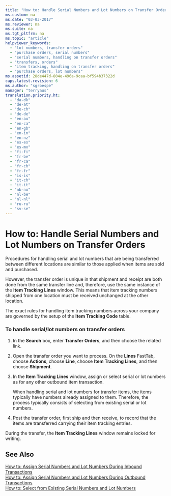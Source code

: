 ```yaml
---
title: "How to: Handle Serial Numbers and Lot Numbers on Transfer Orders"
ms.custom: na
ms.date: "03-03-2017"
ms.reviewer: na
ms.suite: na
ms.tgt_pltfrm: na
ms.topic: "article"
helpviewer_keywords: 
  - "lot numbers, transfer orders"
  - "purchase orders, serial numbers"
  - "serial numbers, handling on transfer orders"
  - "transfers, orders"
  - "item tracking, handling on transfer orders"
  - "purchase orders, lot numbers"
ms.assetid: 28de447d-804e-496a-9caa-bf594b37322d
caps.latest.revision: 6
ms.author: "sgroespe"
manager: "terryaus"
translation.priority.ht: 
  - "da-dk"
  - "de-at"
  - "de-ch"
  - "de-de"
  - "en-au"
  - "en-ca"
  - "en-gb"
  - "en-in"
  - "en-nz"
  - "es-es"
  - "es-mx"
  - "fi-fi"
  - "fr-be"
  - "fr-ca"
  - "fr-ch"
  - "fr-fr"
  - "is-is"
  - "it-ch"
  - "it-it"
  - "nb-no"
  - "nl-be"
  - "nl-nl"
  - "ru-ru"
  - "sv-se"
---
```

# How to: Handle Serial Numbers and Lot Numbers on Transfer Orders
Procedures for handling serial and lot numbers that are being transferred between different locations are similar to those applied when items are sold and purchased.  
  
 However, the transfer order is unique in that shipment and receipt are both done from the same transfer line and, therefore, use the same instance of the **Item Tracking Lines** window. This means that item tracking numbers shipped from one location must be received unchanged at the other location.  
  
 The exact rules for handling item tracking numbers across your company are governed by the setup of the  **Item Tracking Code** table.  
  
### To handle serial\/lot numbers on transfer orders  
  
1.  In the **Search** box, enter **Transfer Orders**, and then choose the related link.  
  
2.  Open the transfer order you want to process. On the **Lines** FastTab, choose **Actions**, choose **Line**, choose **Item Tracking Lines**, and then choose **Shipment**.  
  
3.  In the **Item Tracking Lines** window, assign or select serial or lot numbers as for any other outbound item transaction.  
  
     When handling serial and lot numbers for transfer items, the items typically have numbers already assigned to them. Therefore, the process typically consists of selecting from existing serial or lot numbers.  
  
4.  Post the transfer order, first ship and then receive, to record that the items are transferred carrying their item tracking entries.  
  
 During the transfer, the **Item Tracking Lines** window remains locked for writing.  
  
## See Also  
 [How to: Assign Serial Numbers and Lot Numbers During Inbound Transactions](../WarehouseActivities/how-to-assign-serial-numbers-and-lot-numbers-during-inbound-transactions.md)   
 [How to: Assign Serial Numbers and Lot Numbers During Outbound Transactions](../WarehouseActivities/how-to-assign-serial-numbers-and-lot-numbers-during-outbound-transactions.md)   
 [How to: Select from Existing Serial Numbers and Lot Numbers](../DesignAndEngineering/how-to-select-from-existing-serial-numbers-and-lot-numbers.md)